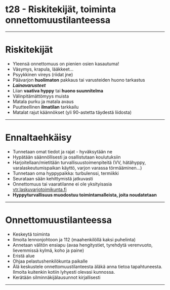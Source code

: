 # t28 - Riskitekijät, toiminta onnettomuustilanteessa

---

# **Riskitekijät**

-   Yleensä onnettomuus on pienien osien kasautuma!
-   Väsymys, krapula, lääkkeet…
-   Psyykkinen vireys (riidat jne)
-   Päävarjon **huolimaton** pakkaus tai varusteiden huono tarkastus
-   ***Lainavarusteet***
-   Liian **vaativa hyppy** tai **huono suunnitelma**
-   Välinpitämättömyys muista
-   Matala purku ja matala avaus
-   Puutteellinen **ilmatilan** tarkkailu
-   Matalat rajut käännökset (yli 90-astetta täydestä liidosta)

---

# **Ennaltaehkäisy**

-   Tunnetaan omat tiedot ja rajat - hyväksytään ne
-   Hypätään säännöllisesti ja osallistutaan koulutuksiin
-   Harjoitellaan/mietitään turvallisuustoimenpiteitä (VV, hätähyppy,
    varalaskeutumispaikan käyttö, varjon varassa törmääminen…)
-   Tunnetaan oma hyppypaikka: turbulenssi, termiikki
-   Seurataan sään kehittymistä jatkuvasti
-   Onnettomuus tai vaaratilanne ei ole yksityisasia
    [vtr.laskuvarjotoimikunta.fi](http://vtr.laskuvarjotoimikunta.fi)
-   **Hyppyturvallisuus muodostuu toimintamalleista, joita noudatetaan**

---

# **Onnettomuustilanteessa**

-   Keskeytä toiminta
-   Ilmoita lennonjohtoon ja 112 (maahenkilöllä kaksi puhelinta)
-   Annetaan välitön ensiapu (avaa hengitystiet, tyrehdytä verenvuoto,
    lievemmissä kylmä, koho ja paine)
-   Eristä alue
-   Ohjaa pelastushenkilökunta paikalle
-   Älä keskustele onnettomuustilanteesta äläkä anna
    tietoa tapahtuneesta. Ilmoita kuitenkin kotiin lyhyesti
    olevasi kunnossa.
-   Kerätään silminnäkijälausunnot kirjallisesti

---

